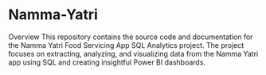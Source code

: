 # Namma-Yatri

Overview
This repository contains the source code and documentation for the Namma Yatri Food Servicing App SQL Analytics project. The project focuses on extracting, analyzing, and visualizing data from the Namma Yatri app using SQL and creating insightful Power BI dashboards.
